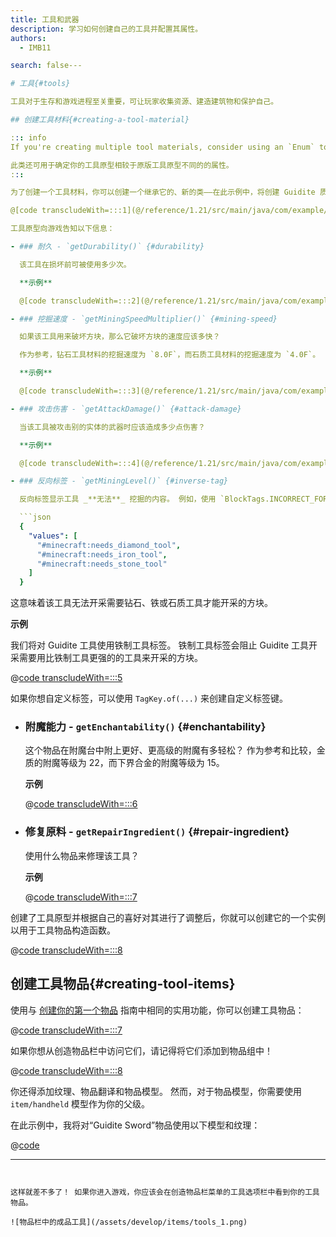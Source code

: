 ```yaml
---
title: 工具和武器
description: 学习如何创建自己的工具并配置其属性。
authors:
  - IMB11

search: false---

# 工具{#tools}

工具对于生存和游戏进程至关重要，可让玩家收集资源、建造建筑物和保护自己。

## 创建工具材料{#creating-a-tool-material}

::: info
If you're creating multiple tool materials, consider using an `Enum` to store them. Vanilla does this in the `ToolMaterials` class, which stores all the tool materials that are used in the game.

此类还可用于确定你的工具原型相较于原版工具原型不同的的属性。
:::

为了创建一个工具材料，你可以创建一个继承它的、新的类——在此示例中，将创建 Guidite 质的工具：

@[code transcludeWith=:::1](@/reference/1.21/src/main/java/com/example/docs/item/tool/GuiditeMaterial.java)

工具原型向游戏告知以下信息：

- ### 耐久 - `getDurability()` {#durability}

  该工具在损坏前可被使用多少次。

  **示例**

  @[code transcludeWith=:::2](@/reference/1.21/src/main/java/com/example/docs/item/tool/GuiditeMaterial.java)

- ### 挖掘速度 - `getMiningSpeedMultiplier()` {#mining-speed}

  如果该工具用来破坏方块，那么它破坏方块的速度应该多快？

  作为参考，钻石工具材料的挖掘速度为 `8.0F`，而石质工具材料的挖掘速度为 `4.0F`。

  **示例**

  @[code transcludeWith=:::3](@/reference/1.21/src/main/java/com/example/docs/item/tool/GuiditeMaterial.java)

- ### 攻击伤害 - `getAttackDamage()` {#attack-damage}

  当该工具被攻击别的实体的武器时应该造成多少点伤害？

  **示例**

  @[code transcludeWith=:::4](@/reference/1.21/src/main/java/com/example/docs/item/tool/GuiditeMaterial.java)

- ### 反向标签 - `getMiningLevel()` {#inverse-tag}

  反向标签显示工具 _**无法**_ 挖掘的内容。 例如，使用 `BlockTags.INCORRECT_FOR_WOODEN_TOOL` 标签可阻止工具挖掘某些方块：

  ```json
  {
    "values": [
      "#minecraft:needs_diamond_tool",
      "#minecraft:needs_iron_tool",
      "#minecraft:needs_stone_tool"
    ]
  }
  ```

  这意味着该工具无法开采需要钻石、铁或石质工具才能开采的方块。

  **示例**

  我们将对 Guidite 工具使用铁制工具标签。 铁制工具标签会阻止 Guidite 工具开采需要用比铁制工具更强的的工具来开采的方块。

  @[code transcludeWith=:::5](@/reference/1.21/src/main/java/com/example/docs/item/tool/GuiditeMaterial.java)

  如果你想自定义标签，可以使用 `TagKey.of(...)` 来创建自定义标签键。

- ### 附魔能力 - `getEnchantability()` {#enchantability}

  这个物品在附魔台中附上更好、更高级的附魔有多轻松？ 作为参考和比较，金质的附魔等级为 22，而下界合金的附魔等级为 15。

  **示例**

  @[code transcludeWith=:::6](@/reference/1.21/src/main/java/com/example/docs/item/tool/GuiditeMaterial.java)

- ### 修复原料 - `getRepairIngredient()` {#repair-ingredient}

  使用什么物品来修理该工具？

  **示例**

  @[code transcludeWith=:::7](@/reference/1.21/src/main/java/com/example/docs/item/tool/GuiditeMaterial.java)

创建了工具原型并根据自己的喜好对其进行了调整后，你就可以创建它的一个实例以用于工具物品构造函数。

@[code transcludeWith=:::8](@/reference/1.21/src/main/java/com/example/docs/item/tool/GuiditeMaterial.java)

## 创建工具物品{#creating-tool-items}

使用与 [创建你的第一个物品](./first-item) 指南中相同的实用功能，你可以创建工具物品：

@[code transcludeWith=:::7](@/reference/1.21/src/main/java/com/example/docs/item/ModItems.java)

如果你想从创造物品栏中访问它们，请记得将它们添加到物品组中！

@[code transcludeWith=:::8](@/reference/1.21/src/main/java/com/example/docs/item/ModItems.java)

你还得添加纹理、物品翻译和物品模型。 然而，对于物品模型，你需要使用 `item/handheld` 模型作为你的父级。

在此示例中，我将对“Guidite Sword”物品使用以下模型和纹理：

@[code](@/reference/1.21/src/main/resources/assets/fabric-docs-reference/models/item/guidite_sword.json)

<DownloadEntry type="Texture" visualURL="/assets/develop/items/tools_0.png" downloadURL="/assets/develop/items/tools_0_small.png" />

---
```


这样就差不多了！ 如果你进入游戏，你应该会在创造物品栏菜单的工具选项栏中看到你的工具物品。

![物品栏中的成品工具](/assets/develop/items/tools_1.png)
